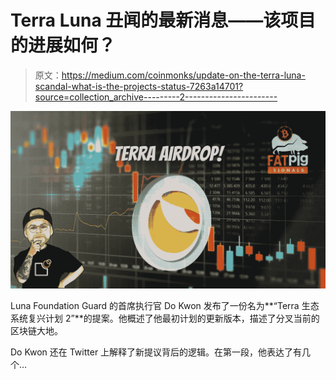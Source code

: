 # Terra Luna 丑闻的最新消息——该项目的进展如何？

> 原文：<https://medium.com/coinmonks/update-on-the-terra-luna-scandal-what-is-the-projects-status-7263a14701?source=collection_archive---------2----------------------->

![](img/1480370a19b071d42ee356b37159b7f2.png)

Luna Foundation Guard 的首席执行官 Do Kwon 发布了一份名为**“Terra 生态系统复兴计划 2”**的提案。他概述了他最初计划的更新版本，描述了分叉当前的区块链大地。

Do Kwon 还在 Twitter 上解释了新提议背后的逻辑。在第一段，他表达了有几个…